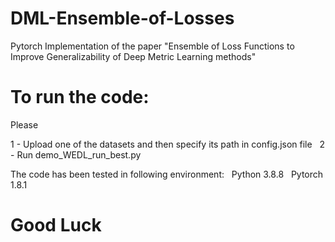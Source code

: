 # DML-Ensemble-of-Losses
Pytorch Implementation of the paper "Ensemble of Loss Functions to Improve Generalizability of Deep Metric Learning methods"
# To run the code:
Please &nbsp;

1 - Upload one of the datasets and then specify its path in config.json file &nbsp;
2 - Run demo_WEDL_run_best.py &nbsp;

The code has been tested in following environment: &nbsp;
Python 3.8.8 &nbsp;
Pytorch 1.8.1 &nbsp;

# Good Luck

